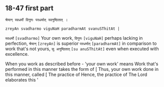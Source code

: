 ## 18-47 first part


```shloka-sa
श्रेयान् स्वधर्मो विगुणः परधर्मात् स्वनुष्ठितात् ।
```
```shloka-sa-hk
zreyAn svadharmo viguNaH paradharmAt svanuSThitAt |
```

`स्वधर्मो` `[svadharmo]` Your own work, `विगुणः` `[viguNaH]` perhaps lacking in perfection, `श्रेयान्` `[zreyAn]` is superior `परधर्मात्` `[paradharmAt]` in comparison to work that's not yours, `सु अनुष्ठितात्` `[su anuSThitAt]` even when executed with excellence.

When you work as described before - 
'your own work' means 
Work that's performed in this manner takes the form of [
Thus, your own work done in this manner, called [
The practice of 
Hence, the practice of 
The Lord elaborates this '

